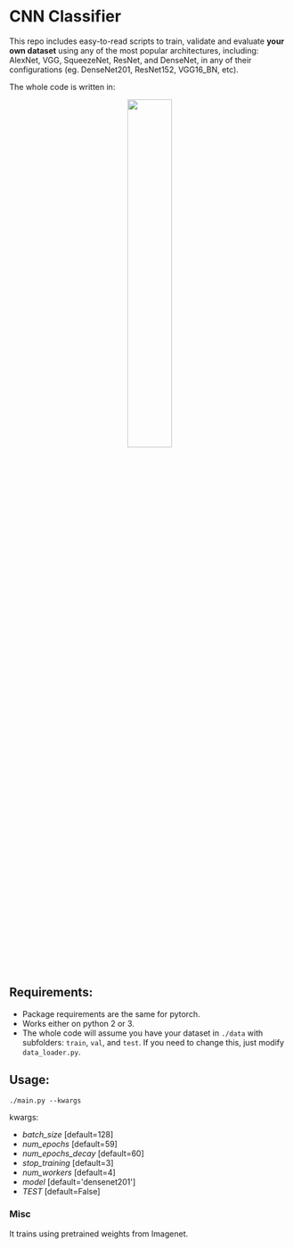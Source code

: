 # CNN Classifier
This repo includes easy-to-read scripts to train, validate and evaluate **your own dataset** using any of the most popular architectures, including: AlexNet, VGG, SqueezeNet, ResNet, and DenseNet, in any of their configurations (eg. DenseNet201, ResNet152, VGG16_BN, etc).

The whole code is written in:
<p align="center"><img width="40%" src="https://raw.githubusercontent.com/pytorch/pytorch/master/docs/source/_static/img/pytorch-logo-dark.png" /></p>

## Requirements:
- Package requirements are the same for pytorch.
- Works either on python 2 or 3.
- The whole code will assume you have your dataset in `./data` with subfolders: `train`, `val`, and `test`. If you need to change this, just modify `data_loader.py`.

## Usage:
`./main.py --kwargs`

kwargs:
- *batch_size* [default=128]
- *num_epochs* [default=59]
- *num_epochs_decay* [default=60]
- *stop_training* [default=3]
- *num_workers* [default=4] 
- *model* [default='densenet201']
- *TEST* [default=False]

### Misc
It trains using pretrained weights from Imagenet. 
